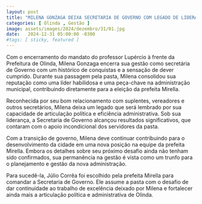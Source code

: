 ```yaml
---
layout: post
title: "MILENA GONZAGA DEIXA SECRETARIA DE GOVERNO COM LEGADO DE LIDERANÇA"
categories: [ Olinda , Gestão ]
image: assets/images/2024/dezembro/31/01.jpg
date:   2024-12-31 05:00:00 -0300
#tags: [ sticky, featured ]
---
```

Com o encerramento do mandato do professor Lupércio à frente da Prefeitura de Olinda, Milena Gonzaga encerra sua gestão como secretária de Governo com um histórico de conquistas e a sensação de dever cumprido. Durante sua passagem pela pasta, Milena consolidou sua reputação como uma líder habilidosa e uma peça-chave na administração municipal, contribuindo diretamente para a eleição da prefeita Mirella.

Reconhecida por seu bom relacionamento com suplentes, vereadores e outros secretários, Milena deixa um legado que será lembrado por sua capacidade de articulação política e eficiência administrativa. Sob sua liderança, a Secretaria de Governo alcançou resultados significativos, que contaram com o apoio incondicional dos servidores da pasta.

Com a transição de governo, Milena deve continuar contribuindo para o desenvolvimento da cidade em uma nova posição na equipe da prefeita Mirella. Embora os detalhes sobre seu próximo desafio ainda não tenham sido confirmados, sua permanência na gestão é vista como um trunfo para o planejamento e gestão da nova administração.

Para sucedê-la, Júlio Corrêa foi escolhido pela prefeita Mirella para comandar a Secretaria de Governo. Ele assume a pasta com o desafio de dar continuidade ao trabalho de excelência deixado por Milena e fortalecer ainda mais a articulação política e administrativa de Olinda.

